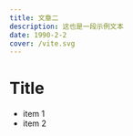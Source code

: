 ```yaml
---
title: 文章二
description: 这也是一段示例文本
date: 1990-2-2
cover: /vite.svg
---
```


# Title
- item 1
- item 2